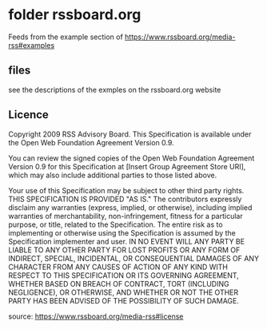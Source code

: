 # folder rssboard.org

Feeds from the example section of https://www.rssboard.org/media-rss#examples

## files
see the descriptions of the exmples on the rssboard.org website

## Licence
Copyright 2009 RSS Advisory Board. This Specification is available under the Open Web Foundation Agreement Version 0.9.

You can review the signed copies of the Open Web Foundation Agreement Version 0.9 for this Specification at [Insert Group Agreement Store URI], which may also include additional parties to those listed above.

Your use of this Specification may be subject to other third party rights. THIS SPECIFICATION IS PROVIDED "AS IS." The contributors expressly disclaim any warranties (express, implied, or otherwise), including implied warranties of merchantability, non-infringement, fitness for a particular purpose, or title, related to the Specification. The entire risk as to implementing or otherwise using the Specification is assumed by the Specification implementer and user. IN NO EVENT WILL ANY PARTY BE LIABLE TO ANY OTHER PARTY FOR LOST PROFITS OR ANY FORM OF INDIRECT, SPECIAL, INCIDENTAL, OR CONSEQUENTIAL DAMAGES OF ANY CHARACTER FROM ANY CAUSES OF ACTION OF ANY KIND WITH RESPECT TO THIS SPECIFICATION OR ITS GOVERNING AGREEMENT, WHETHER BASED ON BREACH OF CONTRACT, TORT (INCLUDING NEGLIGENCE), OR OTHERWISE, AND WHETHER OR NOT THE OTHER PARTY HAS BEEN ADVISED OF THE POSSIBILITY OF SUCH DAMAGE.

source: https://www.rssboard.org/media-rss#license